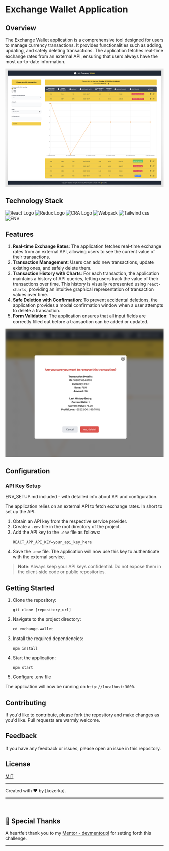 
# Exchange Wallet Application

## Overview

The Exchange Wallet application is a comprehensive tool designed for users to manage currency transactions. It provides functionalities such as adding, updating, and safely deleting transactions. The application fetches real-time exchange rates from an external API, ensuring that users always have the most up-to-date information.

<p align="center">
  <img src="./src/assets/img/mockup.png" alt="Screenshot of app" width="800px">
</p>

## Technology Stack

![React Logo](https://img.shields.io/badge/React-61DAFB.svg?style=for-the-badge&logo=React&logoColor=black) ![Redux Logo](https://img.shields.io/badge/Redux-764ABC.svg?style=for-the-badge&logo=Redux&logoColor=white) ![CRA Logo](https://img.shields.io/badge/Create%20React%20App-09D3AC.svg?style=for-the-badge&logo=Create-React-App&logoColor=white) ![Webpack](https://img.shields.io/badge/Webpack-8DD6F9.svg?style=for-the-badge&logo=Webpack&logoColor=black) ![Tailwind css](https://img.shields.io/badge/Tailwind%20CSS-06B6D4.svg?style=for-the-badge&logo=Tailwind-CSS&logoColor=white) ![ENV](https://img.shields.io/badge/.ENV-ECD53F.svg?style=for-the-badge&logo=dotenv&logoColor=black)

## Features

1. **Real-time Exchange Rates**: The application fetches real-time exchange rates from an external API, allowing users to see the current value of their transactions.
2. **Transaction Management**: Users can add new transactions, update existing ones, and safely delete them.
3. **Transaction History with Charts**: For each transaction, the application maintains a history of API queries, letting users track the value of their transactions over time. This history is visually represented using `react-charts`, providing an intuitive graphical representation of transaction values over time.
4. **Safe Deletion with Confirmation**: To prevent accidental deletions, the application provides a modal confirmation window when a user attempts to delete a transaction.
5. **Form Validation**: The application ensures that all input fields are correctly filled out before a transaction can be added or updated.

<p align="center">
  <img src="./src/assets/img/modal.png" alt="Screenshot of the website" width="600px">
</p>

## Configuration

### API Key Setup

ENV_SETUP.md included - with detailed info about API and configuration.

The application relies on an external API to fetch exchange rates. In short to set up the API:

1. Obtain an API key from the respective service provider.
2. Create a `.env` file in the root directory of the project.
3. Add the API key to the `.env` file as follows:
   ```
   REACT_APP_API_KEY=your_api_key_here
   ```
4. Save the `.env` file. The application will now use this key to authenticate with the external service.



> **Note**: Always keep your API keys confidential. Do not expose them in the client-side code or public repositories.

## Getting Started

1. Clone the repository:
   ```
   git clone [repository_url]
   ```
2. Navigate to the project directory:
   ```
   cd exchange-wallet
   ```
3. Install the required dependencies:
   ```
   npm install
   ```
4. Start the application:
   ```
   npm start
   ```
5. Configure .env file
   
The application will now be running on `http://localhost:3000`.

## Contributing

If you'd like to contribute, please fork the repository and make changes as you'd like. Pull requests are warmly welcome.

## Feedback

If you have any feedback or issues, please open an issue in this repository.

## License

[MIT](https://choosealicense.com/licenses/mit/)

---

Created with ❤️ by [kozerka].

---

&nbsp;

## 🙏 Special Thanks

A heartfelt thank you to my [Mentor - devmentor.pl](https://devmentor.pl/) for setting forth this challenge.

---